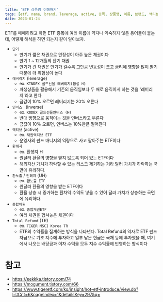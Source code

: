 ```yaml
---
title: 'ETF 상품명 이해하기'
tags: [etf, name, brand, leverage, active, 종목, 상품명, 이름, 브랜드, 액티브, 레버리지, 환헷지, 종합채권, 채권]
date: 2023-01-24
---
```


ETF를 매매하려고 하면 ETF 종목에 여러 이름에 약자나 익숙하지 않은 용어들이 붙는데, 어떻게 해석을 하면 되는지 같이 알아보자.

- `단기`
  - 만기가 짧은 채권으로 안정성이 아주 높은 채권이다  
  - 만기 1 ~ 12개월의 단기 채권
  - 만기가 긴 채권은 만기가 길수록 그만큼 변동성이 크고 금리에 영향을 많이 받기 때문에 더 위험성이 높다
- `레버리지` (leverage)
	- ex. `KINDEX 골드선물 레버리지(합성 H)`
  - 파생상품을 활용해서 기존의 움직임보다 두 배로 움직이게 하는 것을 '레버리지'라고 한다
  - 금값이 10% 오르면 레버리지는 20% 오른다
- `인버스 ` (inverse)
	- ex. `KODEX 골드선물인버스 (H)`
  - 반대 방향으로 움직이는 것을 인버스라고 부른다
  - 금값이 10% 오르면, 인버스는 10%만큰 떨어진다
- `액티브` (active)
	- ex. `채권액티브 ETF`
  - 운영사의 펀드 매니저의 역량으로 사고 팔아주는 ETF이다
- `환헤지`
	- ex. 환헷지 H
  - 원달러 환율의 영향을 받지 않도록 되어 있는 ETF이다
  - 해외자산 가치가 하락할 수 있는 리스크 제거하는 거라 달러 가치가 하락하는 국면에 유리하다. 
- `환노출` / `언헤지` (UH)
	- ex. `환노출 ETF`
  - 원달러 환율의 영향을 받는 ETF이다
  - 환율 상승 시 증가하는 환차익 수익도 넣을 수 있어 달러 가치가 상승하는 국면에 유리하다.
- `종합채권` 
	- ex. `종합채권ETF`
  - 여러 채권을 합쳐놓은 채권이다
- `Total Refund` (TR)
	- ex. `TIGER MSCI Korea TR`
  - ETF의 수익률을 집계하는 방식을 나타낸다. Total Refund의 약자로 ETF 펀드 자금으로 기초 지수에 투자하고 일부 남은 현금은 국채 등에 투자했을 때, 여기에서 나오는 배당금과 이자 수익을 모두 지수 수익률에 반영하는 방식이다

# 참고

- https://eekkka.tistory.com/74
- https://mogument.tistory.com/66
- https://www.tigeretf.com/ko/insight/hot-etf-introduce/view.do?listCnt=6&pageIndex=1&detailsKey=297&q=
